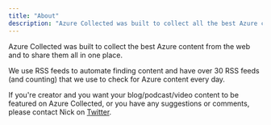 ```yaml
---
title: "About"
description: "Azure Collected was built to collect all the best Azure content from the web and share them all in one place. "
---
```


<div class="text-justify md:px-4">
<p class="pb-4">Azure Collected was built to collect the best Azure content from the web and to share them all in one place.</p> 

<p class="pb-4">We use RSS feeds to automate finding content and have over 30 RSS feeds (and counting) that we use to check for Azure content every day.</p>

<p>If you're creator and you want your blog/podcast/video content to be featured on Azure Collected, or you have any suggestions or comments, please contact Nick on <a href="https://twitter.com/NRKirby" class="font-medium text-lg text-gray-700 hover:underline" target="_blank" noopener noreferrer>Twitter</a>.</p>
</div>


